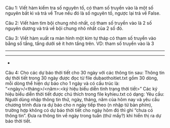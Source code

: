 Câu 1: Viết hàm kiểm tra số nguyên tố, có tham số truyền vào là một số nguyên bất kì và trả về True nếu đó là số nguyên tố, ngược lại trả về False.

Câu 2: Viết hàm tìm bội chung nhỏ nhất, có tham số truyền vào là 2 số nguyên dương và trả về bội chung nhỏ nhất của 2 số đó.

Câu 3: Viết hàm xuất ra màn hình một kim tự tháp có tham số truyền vào bằng số tầng, tầng dưới sẽ ít hơn tầng trên.
VD: tham số truyền vào là 3
* * * * *
* * *
*

Câu 4: Cho các dự báo thời tiết cho 30 ngày với các thông tin sau:
Thông tin dự thời tiết trong 30 ngày được đọc từ file dubaothoitiet.txt gồm 30 dòng, mỗi dòng thể hiện dự báo cho 1 ngày và có cấu trúc là: “<ngày>/<tháng>/<năm>:<ký hiệu biểu diễn tình trạng thời tiết>”
Các ký hiệu biểu diễn thời tiết được chú thích trong file kyhieu.txt có dạng:
Yêu cầu:
Người dùng nhập thông tin thứ, ngày, tháng, năm của hôm nay và yêu cầu chương trình đưa ra dự báo cho n ngày tiếp theo (n nhập từ bàn phím), trường hợp không có dự báo thời tiết cho ngày hôm đó thì ghi “chưa có thông tin”.
Đưa ra thông tin về ngày trong tuần (thứ mấy?) khi hiển thị ra dự báo thời tiết.
